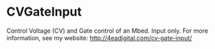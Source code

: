# CVGateInput
Control Voltage (CV) and Gate control of an Mbed. Input only. For more information, see my website: http://4eadigital.com/cv-gate-input/
